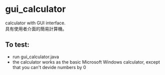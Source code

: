 # gui_calculator
calculator with GUI interface.  
具有使用者介面的簡易計算機。
## To test:
- run gui_calculator.java
- the calculator works as the basic Microsoft Windows calculator, except that you can't devide numbers by 0
